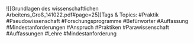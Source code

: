 
![[Grundlagen des wissenschaftlichen Arbeitens_Groß_141022.pdf#page=25]]Tags & Topics:
   #Praktik
   #Pseudowissenschaft
   #Forschungsprogramme
   #Befürworter
   #Auffassung
   #Mindestanforderungen
   #Anspruch
   #Praktiken
   #Parawissenschaft
   #Auffassungen
   #Lehre
   #Mindestanforderung